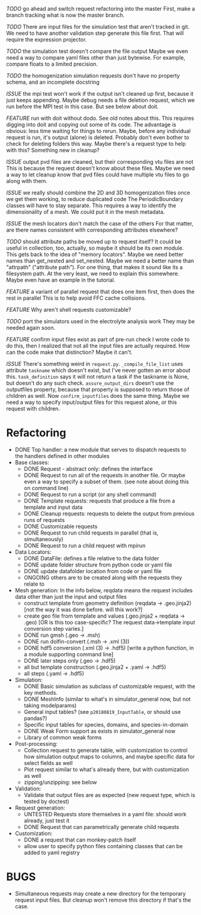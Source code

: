 
_TODO_ go ahead and switch request refactoring into the master
First, make a branch tracking what is now the master branch.

_TODO_ There are input files for the simulation test that aren't tracked in git.
We need to have another validation step generate this file first.
That will require the expression projector.

_TODO_ the simulation test doesn't compare the file output
Maybe we even need a way to compare yaml files other than just bytewise.
For example, compare floats to a limited precision.

_TODO_ the homogenization simulation requests don't have no property schema, and an incomplete docstring

_ISSUE_ the mpi test won't work if the output isn't cleaned up first, because it just keeps appending.
Maybe debug needs a file deletion request, which we run before the MPI test in this case.
But see below about doit.

_FEATURE_ run with doit without dodo.
See old notes about this.
This requires digging into doit and copying out some of its code.
The advantage is obvious: less time waiting for things to rerun.
Maybe, before any individual request is run,
it's output (alone) is deleted.
Probably don't even bother to check for deleting folders this way.
Maybe there's a request type to help with this?
Something new in cleanup?

_ISSUE_ output pvd files are cleaned, but their corresponding vtu files are not
This is because the request doesn't know about these files.
Maybe we need a way to let cleanup know that pvd files could have multiple vtu files to go along with them.

_ISSUE_ we really should combine the 2D and 3D homogenization files once we get them working, to reduce duplicated code
The PeriodicBoundary classes will have to stay separate.
This requires a way to identify the dimensionality of a mesh.
We could put it in the mesh metadata.

_ISSUE_ the mesh locators don't match the case of the others
For that matter, are there names consistent with corresponding attributes elsewhere?

_TODO_ should attribute paths be moved up to request itself?
It could be useful in collection, too, actually, so maybe it should be its own module.
This gets back to the idea of "memory locators".
Maybe we need better names than get_nested and set_nested.
Maybe we need a better name than "attrpath" ("attribute path").
For one thing, that makes it sound like its a filesystem path.
At the very least, we need to explain this somewhere.
Maybe even have an example in the tutorial.

_FEATURE_ a variant of parallel request that does one item first, then does the rest in parallel
This is to help avoid FFC cache collisions.

_FEATURE_ Why aren't shell requests customizable?

_TODO_ port the simulators used in the electrolyte analysis work
They may be needed again soon.

_FEATURE_ confirm input files exist as part of pre-run check
I wrote code to do this, then I realized that not all the input files are actually required.
How can the code make that distinction?
Maybe it can't.

_ISSUE_ There's something weird in `request.py`.
`_compile_file_list` uses attribute `taskname` which doesn't exist, but I've never gotten an error about this.
`task_definition` says it will not return a task if the taskname is None, but doesn't do any such check.
`assure_output_dirs` doesn't use the outputfiles property, because that property is supposed to return those of children as well.
Now `confirm_inputfiles` does the same thing.
Maybe we need a way to specify input/output files for this request alone, or this request with children.

# Refactoring

- DONE Top handler: a new module that serves to dispatch requests to the handlers defined in other modules
- Base classes:
  - DONE Request - abstract only: defines the interface
  - DONE Request to run all of the requests in another file. Or maybe even a way to specify a subset of them. (see note about doing this on command line)
  - DONE Request to run a script (or any shell command)
  - DONE Template requests: requests that produce a file from a template and input data
  - DONE Cleanup requests: requests to delete the output from previous runs of requests
  - DONE Customizable requests
  - DONE Request to run child requests in parallel (that is, simultaneously)
  - DONE Request to run a child request with mpirun
- Data Locators:
  - DONE DataFile: defines a file relative to the data folder
  - DONE update folder structure from python code or yaml file
  - DONE update datafolder location from code or yaml file
  - ONGOING others are to be created along with the requests they relate to
- Mesh generation:
  In the info below, reqdata means the request includes data other than just the input and output files
  - construct template from geometry definition (reqdata -> .geo.jinja2) [not the way it was done before. will this work?]
  - create geo file from template and values (.geo.jinja2 + reqdata -> .geo) [OR is this too case-specific? The request data->template input conversion step varies.]
  - DONE run gmsh (.geo -> .msh)
  - DONE run dolfin-convert (.msh -> .xml (3))
  - DONE hdf5 conversion (.xml (3) -> .hdf5) [write a python function, in a module supporting command line]
  - DONE later steps only (.geo -> .hdf5)
  - all but template construction (.geo.jinja2 + .yaml -> .hdf5)
  - all steps (.yaml -> .hdf5)
- Simulation:
  - DONE Basic simulation as subclass of customizable request, with the key methods.
  - DONE MeshInfo (similar to what's in simulator_general now, but not taking modelparams)
  - General input tables? (see `p20180819_InputTable`, or should use pandas?)
  - Specific input tables for species, domains, and species-in-domain
  - DONE Weak Form support as exists in simulator_general now
  - Library of common weak forms
- Post-processing:
  - Collection request to generate table, with customization to control how simulation output maps to columns, and maybe specific data for select fields as well
  - Plot request similar to what's already there, but with customization as well
  - zipping/unzipping: see below
- Validation:
  - Validate that output files are as expected (new request type, which is tested by doctest)
- Request generation:
  - UNTESTED Requests store themselves in a yaml file: should work already, just test it
  - DONE Request that can parametrically generate child requests
- Customization:
  - DONE a request that can monkey-patch itself
  - allow user to specify python files containing classes that can be added to yaml registry

# BUGS
- Simultaneous requests may create a new directory for the temporary request input files.
  But cleanup won't remove this directory if that's the case.
  